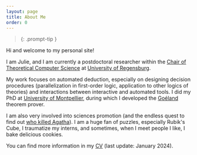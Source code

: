 ```yaml
---
layout: page
title: About Me
order: 0
---
```


> {: .prompt-tip }

Hi and welcome to my personal site! 

I am Julie, and I am currently a postdoctoral researcher within the [Chair of Theoretical Computer Science](https://www.uni-regensburg.de/informatics-data-science/theoretical-informatics/startseite/index.html) at [University of Regensburg](https://www.uni-regensburg.de/en).

My work focuses on automated deduction, especially on designing decision procedures (parallelization in first-order logic, application to other logics of theories) and interactions between interactive and automated tools. 
I did my PhD at [University of Montpellier](https://www.umontpellier.fr/), during which I developed the [Goéland](https://github.com/GoelandProver/Goeland) theorem prover. 

I am also very involved into sciences promotion (and the endless quest to find out [who killed Agatha](https://www.tptp.org/cgi-bin/SeeTPTP?Category=Problems&Domain=PUZ&File=PUZ001+1.p)).
I am a huge fan of puzzles, especially Rubik's Cube, I traumatize my interns, and sometimes, when I meet people I like, I bake delicious cookies.

You can find more information in my [CV](/assets/pdf/cv.pdf) (last update: January 2024).
